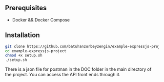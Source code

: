 ## Prerequisites

- Docker && Docker Compose


## Installation

```bash 
git clone https://github.com/batuhanzorbeyzengin/example-expressjs-project.git
cd example-expressjs-project
chmod +x setup.sh
./setup.sh
```

There is a json file for postman in the DOC folder in the main directory of the project. You can access the API front ends through it.